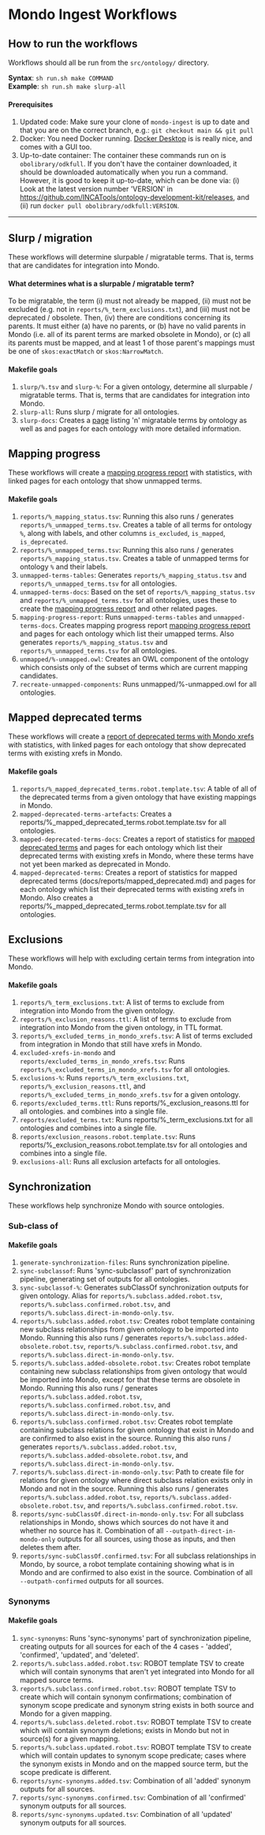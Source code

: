 # Mondo Ingest Workflows

## How to run the workflows
Workflows should all be run from the `src/ontology/` directory.  

**Syntax**: `sh run.sh make COMMAND`  
**Example**: `sh run.sh make slurp-all`

#### Prerequisites
1. Updated code: Make sure your clone of `mondo-ingest` is up to date and that you are on the correct branch, e.g.: `git checkout main && git pull`
2. Docker: You need Docker running. [Docker Desktop](https://www.docker.com/products/docker-desktop/) is is really nice, and comes with a GUI too. 
3. Up-to-date container: The container these commands run on is `obolibrary/odkfull`. If you don't have the container downloaded, it should be downloaded automatically when you run a command. However, it is good to keep it up-to-date, which can be done via: (i) Look at the latest version number 'VERSION' in https://github.com/INCATools/ontology-development-kit/releases, and (ii) run `docker pull obolibrary/odkfull:VERSION`. 

---

## Slurp / migration
These workflows will determine slurpable / migratable terms. That is, terms that are candidates for integration into 
Mondo.

#### What determines what is a slurpable / migratable term?
To be migratable, the term (i) must not already be mapped, (ii) must not be excluded (e.g. not in 
`reports/%_term_exclusions.txt`), and (iii) must not be deprecated / obsolete. Then, (iv) there are conditions 
concerning its parents. It must either (a) have no parents, or (b) have no valid parents in Mondo (i.e. all of its 
parent terms are marked obsolete in Mondo), or (c) all its parents must be mapped, and at least 1 of those parent's 
mappings must be one of `skos:exactMatch` or `skos:NarrowMatch`.  

#### Makefile goals
1. `slurp/%.tsv` and `slurp-%`: For a given ontology, determine all slurpable / migratable terms. That is, terms that 
are candidates for integration into Mondo.
2. `slurp-all`: Runs slurp / migrate for all ontologies.
3. `slurp-docs`: Creates a [page](../reports/migrate.md) listing 'n' migratable terms by ontology as well as and pages 
for each ontology with more detailed information.

## Mapping progress
These workflows will create a [mapping progress report](../reports/unmapped.md) with statistics, with linked pages for each ontology that show unmapped terms.

#### Makefile goals
1. `reports/%_mapping_status.tsv`: Running this also runs / generates  `reports/%_unmapped_terms.tsv`. Creates a table of all terms for ontology `%`, along with labels, and other columns `is_excluded`, `is_mapped`, `is_deprecated`.
2. `reports/%_unmapped_terms.tsv`: Running this also runs / generates `reports/%_mapping_status.tsv`. Creates a table of unmapped terms for ontology `%` and their labels.
3. `unmapped-terms-tables`: Generates `reports/%_mapping_status.tsv` and  `reports/%_unmapped_terms.tsv` for all ontologies.
4. `unmapped-terms-docs`: Based on the set of `reports/%_mapping_status.tsv` and  `reports/%_unmapped_terms.tsv` for all ontologies, uses these to create the [mapping progress report](../reports/unmapped.md) and other related pages. 
5. `mapping-progress-report`: Runs `unmapped-terms-tables` and `unmapped-terms-docs`. Creates mapping progress report [mapping progress report](../reports/unmapped.md) and pages for each ontology which list their umapped terms. Also generates `reports/%_mapping_status.tsv` and `reports/%_unmapped_terms.tsv` for all ontologies.
6. `unmapped/%-unmapped.owl`: Creates an OWL component of the ontology which consists only of the subset of terms which are current mapping candidates.
7. `recreate-unmapped-components`: Runs unmapped/%-unmapped.owl for all ontologies.

## Mapped deprecated terms
These workflows will create a [report of deprecated terms with Mondo xrefs](../reports/mapped_deprecated.md) with statistics, with linked pages for each ontology that show deprecated terms with existing xrefs in Mondo.

#### Makefile goals
1. `reports/%_mapped_deprecated_terms.robot.template.tsv`: A table of all of the deprecated terms from a given ontology that have existing mappings in Mondo.
2. `mapped-deprecated-terms-artefacts`: Creates a reports/%_mapped_deprecated_terms.robot.template.tsv for all ontologies.
3. `mapped-deprecated-terms-docs`: Creates a report of statistics for [mapped deprecated terms](../reports/mapped_deprecated.md) and pages for each ontology which list their deprecated terms with existing xrefs in Mondo, where these terms have not yet been marked as deprecated in Mondo.
4. `mapped-deprecated-terms`: Creates a report of statistics for mapped deprecated terms (docs/reports/mapped_deprecated.md) and pages for each ontology which list their deprecated terms with existing xrefs in Mondo. Also creates a reports/%_mapped_deprecated_terms.robot.template.tsv for all ontologies.


## Exclusions
These workflows will help with excluding certain terms from integration into Mondo.

#### Makefile goals
1. `reports/%_term_exclusions.txt`: A list of terms to exclude from integration into Mondo from the given ontology.
2. `reports/%_exclusion_reasons.ttl`: A list of terms to exclude from integration into Mondo from the given ontology, in TTL format.
3. `reports/%_excluded_terms_in_mondo_xrefs.tsv`: A list of terms excluded from integration in Mondo that still have xrefs in Mondo.
4. `excluded-xrefs-in-mondo` and `reports/excluded_terms_in_mondo_xrefs.tsv`: Runs `reports/%_excluded_terms_in_mondo_xrefs.tsv` for all ontologies.
5. `exclusions-%`: Runs `reports/%_term_exclusions.txt`, `reports/%_exclusion_reasons.ttl`, and `reports/%_excluded_terms_in_mondo_xrefs.tsv` for a given ontology.
6. `reports/excluded_terms.ttl`: Runs reports/%_exclusion_reasons.ttl for all ontologies. and combines into a single file.
7. `reports/excluded_terms.txt`: Runs reports/%_term_exclusions.txt for all ontologies and combines into a single file.
8. `reports/exclusion_reasons.robot.template.tsv`: Runs reports/%_exclusion_reasons.robot.template.tsv for all ontologies and combines into a single file. 
9. `exclusions-all`: Runs all exclusion artefacts for all ontologies.

## Synchronization
These workflows help synchronize Mondo with source ontologies.

### Sub-class of
#### Makefile goals
1. `generate-synchronization-files`: Runs synchronization pipeline.
2. `sync-subclassof`: Runs 'sync-subclassof' part of synchronization pipeline, generating set of outputs for all ontologies.
3. `sync-subclassof-%`: Generates subClassOf synchronization outputs for given ontology. Alias for `reports/%.subclass.added.robot.tsv`, `reports/%.subclass.confirmed.robot.tsv`, and `reports/%.subclass.direct-in-mondo-only.tsv`.
4. `reports/%.subclass.added.robot.tsv`: Creates robot template containing new subclass relationships from given ontology to be imported into Mondo. Running this also runs / generates `reports/%.subclass.added-obsolete.robot.tsv`, `reports/%.subclass.confirmed.robot.tsv`, and `reports/%.subclass.direct-in-mondo-only.tsv`.
5. `reports/%.subclass.added-obsolete.robot.tsv`: Creates robot template containing new subclass relationships from given ontology that would be imported into Mondo, except for that these terms are obsolete in Mondo. Running this also runs / generates `reports/%.subclass.added.robot.tsv`, `reports/%.subclass.confirmed.robot.tsv`, and `reports/%.subclass.direct-in-mondo-only.tsv`.
6. `reports/%.subclass.confirmed.robot.tsv`: Creates robot template containing subclass relations for given ontology that exist in Mondo and are confirmed to also exist in the source. Running this also runs / generates `reports/%.subclass.added.robot.tsv`, `reports/%.subclass.added-obsolete.robot.tsv`, and `reports/%.subclass.direct-in-mondo-only.tsv`.
7. `reports/%.subclass.direct-in-mondo-only.tsv`: Path to create file for relations for given ontology where direct subclass relation exists only in Mondo and not in the source. Running this also runs / generates `reports/%.subclass.added.robot.tsv`, `reports/%.subclass.added-obsolete.robot.tsv`, and `reports/%.subclass.confirmed.robot.tsv`.
8. `reports/sync-subClassOf.direct-in-mondo-only.tsv`: For all subclass relationships in Mondo, shows which sources do not have it and whether no source has it. Combination of all `--outpath-direct-in-mondo-only` outputs for all sources, using those as inputs, and then deletes them after.
9. `reports/sync-subClassOf.confirmed.tsv`: For all subclass relationships in Mondo, by source, a robot template containing showing what is in Mondo and are confirmed to also exist in the source. Combination of all `--outpath-confirmed` outputs for all sources.

### Synonyms
#### Makefile goals
1. `sync-synonyms`: Runs 'sync-synonyms' part of synchronization pipeline, creating outputs for all sources for each of the 4 cases - 'added', 'confirmed', 'updated', and 'deleted'.
2. `reports/%.subclass.added.robot.tsv`: ROBOT template TSV to create which will contain synonyms that aren't yet integrated into Mondo for all mapped source terms.
3. `reports/%.subclass.confirmed.robot.tsv`: ROBOT template TSV to create which will contain synonym confirmations; combination of synonym scope predicate and synonym string exists in both source and Mondo for a given mapping.
4. `reports/%.subclass.deleted.robot.tsv`: ROBOT template TSV to create which will contain synonym deletions; exists in Mondo but not in source(s) for a given mapping.
5. `reports/%.subclass.updated.robot.tsv`: ROBOT template TSV to create which will contain updates to synonym scope predicate; cases where the synonym exists in Mondo and on the mapped source term, but the scope predicate is different.
6. `reports/sync-synonyms.added.tsv`: Combination of all 'added' synonym outputs for all sources.
7. `reports/sync-synonyms.confirmed.tsv`: Combination of all 'confirmed' synonym outputs for all sources.
8. `reports/sync-synonyms.updated.tsv`: Combination of all 'updated' synonym outputs for all sources.
